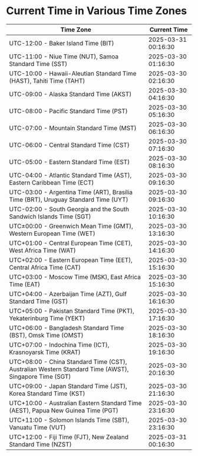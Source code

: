 # Current Time in Various Time Zones

| Time Zone | Current Time |
|-----------|--------------|
| UTC-12:00 - Baker Island Time (BIT) | 2025-03-31 00:16:30 |
| UTC-11:00 - Niue Time (NUT), Samoa Standard Time (SST) | 2025-03-30 01:16:30 |
| UTC-10:00 - Hawaii-Aleutian Standard Time (HAST), Tahiti Time (TAHT) | 2025-03-30 02:16:30 |
| UTC-09:00 - Alaska Standard Time (AKST) | 2025-03-30 04:16:30 |
| UTC-08:00 - Pacific Standard Time (PST) | 2025-03-30 05:16:30 |
| UTC-07:00 - Mountain Standard Time (MST) | 2025-03-30 06:16:30 |
| UTC-06:00 - Central Standard Time (CST) | 2025-03-30 07:16:30 |
| UTC-05:00 - Eastern Standard Time (EST) | 2025-03-30 08:16:30 |
| UTC-04:00 - Atlantic Standard Time (AST), Eastern Caribbean Time (ECT) | 2025-03-30 09:16:30 |
| UTC-03:00 - Argentina Time (ART), Brasília Time (BRT), Uruguay Standard Time (UYT) | 2025-03-30 09:16:30 |
| UTC-02:00 - South Georgia and the South Sandwich Islands Time (SGT) | 2025-03-30 10:16:30 |
| UTC±00:00 - Greenwich Mean Time (GMT), Western European Time (WET) | 2025-03-30 13:16:30 |
| UTC+01:00 - Central European Time (CET), West Africa Time (WAT) | 2025-03-30 14:16:30 |
| UTC+02:00 - Eastern European Time (EET), Central Africa Time (CAT) | 2025-03-30 15:16:30 |
| UTC+03:00 - Moscow Time (MSK), East Africa Time (EAT) | 2025-03-30 15:16:30 |
| UTC+04:00 - Azerbaijan Time (AZT), Gulf Standard Time (GST) | 2025-03-30 16:16:30 |
| UTC+05:00 - Pakistan Standard Time (PKT), Yekaterinburg Time (YEKT) | 2025-03-30 17:16:30 |
| UTC+06:00 - Bangladesh Standard Time (BST), Omsk Time (OMST) | 2025-03-30 18:16:30 |
| UTC+07:00 - Indochina Time (ICT), Krasnoyarsk Time (KRAT) | 2025-03-30 19:16:30 |
| UTC+08:00 - China Standard Time (CST), Australian Western Standard Time (AWST), Singapore Time (SGT) | 2025-03-30 20:16:30 |
| UTC+09:00 - Japan Standard Time (JST), Korea Standard Time (KST) | 2025-03-30 21:16:30 |
| UTC+10:00 - Australian Eastern Standard Time (AEST), Papua New Guinea Time (PGT) | 2025-03-30 23:16:30 |
| UTC+11:00 - Solomon Islands Time (SBT), Vanuatu Time (VUT) | 2025-03-30 23:16:30 |
| UTC+12:00 - Fiji Time (FJT), New Zealand Standard Time (NZST) | 2025-03-31 00:16:30 |
